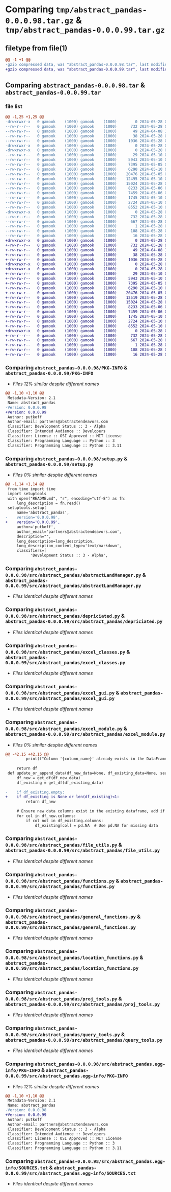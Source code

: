 # Comparing `tmp/abstract_pandas-0.0.0.98.tar.gz` & `tmp/abstract_pandas-0.0.0.99.tar.gz`

## filetype from file(1)

```diff
@@ -1 +1 @@
-gzip compressed data, was "abstract_pandas-0.0.0.98.tar", last modified: Tue May 28 06:56:26 2024, max compression
+gzip compressed data, was "abstract_pandas-0.0.0.99.tar", last modified: Tue May 28 06:59:12 2024, max compression
```

## Comparing `abstract_pandas-0.0.0.98.tar` & `abstract_pandas-0.0.0.99.tar`

### file list

```diff
@@ -1,25 +1,25 @@
-drwxrwxr-x   0 gamook    (1000) gamook    (1000)        0 2024-05-28 06:56:26.953765 abstract_pandas-0.0.0.98/
--rw-r--r--   0 gamook    (1000) gamook    (1000)      732 2024-05-28 06:56:26.953765 abstract_pandas-0.0.0.98/PKG-INFO
--rw-rw-r--   0 gamook    (1000) gamook    (1000)       49 2024-04-08 17:04:50.000000 abstract_pandas-0.0.0.98/README.md
--rw-rw-r--   0 gamook    (1000) gamook    (1000)       38 2024-05-28 06:56:26.953765 abstract_pandas-0.0.0.98/setup.cfg
--rw-rw-r--   0 gamook    (1000) gamook    (1000)     1036 2024-05-28 06:54:46.000000 abstract_pandas-0.0.0.98/setup.py
-drwxrwxr-x   0 gamook    (1000) gamook    (1000)        0 2024-05-28 06:56:26.949765 abstract_pandas-0.0.0.98/src/
-drwxrwxr-x   0 gamook    (1000) gamook    (1000)        0 2024-05-28 06:56:26.949765 abstract_pandas-0.0.0.98/src/abstract_pandas/
--rw-rw-r--   0 gamook    (1000) gamook    (1000)       29 2024-05-10 04:14:51.000000 abstract_pandas-0.0.0.98/src/abstract_pandas/__init__.py
--rw-rw-r--   0 gamook    (1000) gamook    (1000)     5943 2024-05-10 08:14:17.000000 abstract_pandas-0.0.0.98/src/abstract_pandas/abstractLandManager.py
--rw-rw-r--   0 gamook    (1000) gamook    (1000)     7395 2024-05-05 05:32:14.000000 abstract_pandas-0.0.0.98/src/abstract_pandas/depriciated.py
--rw-rw-r--   0 gamook    (1000) gamook    (1000)     6290 2024-05-10 04:15:06.000000 abstract_pandas-0.0.0.98/src/abstract_pandas/excel_classes.py
--rw-rw-r--   0 gamook    (1000) gamook    (1000)    20476 2024-05-05 07:05:13.000000 abstract_pandas-0.0.0.98/src/abstract_pandas/excel_gui.py
--rw-rw-r--   0 gamook    (1000) gamook    (1000)    12495 2024-05-10 04:19:05.000000 abstract_pandas-0.0.0.98/src/abstract_pandas/excel_module.py
--rw-rw-r--   0 gamook    (1000) gamook    (1000)    15024 2024-05-28 06:39:39.000000 abstract_pandas-0.0.0.98/src/abstract_pandas/file_utils.py
--rw-rw-r--   0 gamook    (1000) gamook    (1000)     8233 2024-05-06 03:12:41.000000 abstract_pandas-0.0.0.98/src/abstract_pandas/functions.py
--rw-rw-r--   0 gamook    (1000) gamook    (1000)     7459 2024-05-06 03:49:09.000000 abstract_pandas-0.0.0.98/src/abstract_pandas/general_functions.py
--rw-rw-r--   0 gamook    (1000) gamook    (1000)     1745 2024-05-10 04:14:25.000000 abstract_pandas-0.0.0.98/src/abstract_pandas/location_functions.py
--rw-rw-r--   0 gamook    (1000) gamook    (1000)     2724 2024-05-10 05:00:14.000000 abstract_pandas-0.0.0.98/src/abstract_pandas/proj_tools.py
--rw-rw-r--   0 gamook    (1000) gamook    (1000)     8552 2024-05-10 04:14:42.000000 abstract_pandas-0.0.0.98/src/abstract_pandas/query_tools.py
-drwxrwxr-x   0 gamook    (1000) gamook    (1000)        0 2024-05-28 06:56:26.949765 abstract_pandas-0.0.0.98/src/abstract_pandas.egg-info/
--rw-r--r--   0 gamook    (1000) gamook    (1000)      732 2024-05-28 06:56:26.000000 abstract_pandas-0.0.0.98/src/abstract_pandas.egg-info/PKG-INFO
--rw-rw-r--   0 gamook    (1000) gamook    (1000)      667 2024-05-28 06:56:26.000000 abstract_pandas-0.0.0.98/src/abstract_pandas.egg-info/SOURCES.txt
--rw-rw-r--   0 gamook    (1000) gamook    (1000)        1 2024-05-28 06:56:26.000000 abstract_pandas-0.0.0.98/src/abstract_pandas.egg-info/dependency_links.txt
--rw-rw-r--   0 gamook    (1000) gamook    (1000)      108 2024-05-28 06:56:26.000000 abstract_pandas-0.0.0.98/src/abstract_pandas.egg-info/requires.txt
--rw-rw-r--   0 gamook    (1000) gamook    (1000)       16 2024-05-28 06:56:26.000000 abstract_pandas-0.0.0.98/src/abstract_pandas.egg-info/top_level.txt
+drwxrwxr-x   0 gamook    (1000) gamook    (1000)        0 2024-05-28 06:59:12.327555 abstract_pandas-0.0.0.99/
+-rw-r--r--   0 gamook    (1000) gamook    (1000)      732 2024-05-28 06:59:12.327555 abstract_pandas-0.0.0.99/PKG-INFO
+-rw-rw-r--   0 gamook    (1000) gamook    (1000)       49 2024-04-08 17:04:50.000000 abstract_pandas-0.0.0.99/README.md
+-rw-rw-r--   0 gamook    (1000) gamook    (1000)       38 2024-05-28 06:59:12.327555 abstract_pandas-0.0.0.99/setup.cfg
+-rw-rw-r--   0 gamook    (1000) gamook    (1000)     1036 2024-05-28 06:59:06.000000 abstract_pandas-0.0.0.99/setup.py
+drwxrwxr-x   0 gamook    (1000) gamook    (1000)        0 2024-05-28 06:59:12.323555 abstract_pandas-0.0.0.99/src/
+drwxrwxr-x   0 gamook    (1000) gamook    (1000)        0 2024-05-28 06:59:12.327555 abstract_pandas-0.0.0.99/src/abstract_pandas/
+-rw-rw-r--   0 gamook    (1000) gamook    (1000)       29 2024-05-10 04:14:51.000000 abstract_pandas-0.0.0.99/src/abstract_pandas/__init__.py
+-rw-rw-r--   0 gamook    (1000) gamook    (1000)     5943 2024-05-10 08:14:17.000000 abstract_pandas-0.0.0.99/src/abstract_pandas/abstractLandManager.py
+-rw-rw-r--   0 gamook    (1000) gamook    (1000)     7395 2024-05-05 05:32:14.000000 abstract_pandas-0.0.0.99/src/abstract_pandas/depriciated.py
+-rw-rw-r--   0 gamook    (1000) gamook    (1000)     6290 2024-05-10 04:15:06.000000 abstract_pandas-0.0.0.99/src/abstract_pandas/excel_classes.py
+-rw-rw-r--   0 gamook    (1000) gamook    (1000)    20476 2024-05-05 07:05:13.000000 abstract_pandas-0.0.0.99/src/abstract_pandas/excel_gui.py
+-rw-rw-r--   0 gamook    (1000) gamook    (1000)    12519 2024-05-28 06:58:53.000000 abstract_pandas-0.0.0.99/src/abstract_pandas/excel_module.py
+-rw-rw-r--   0 gamook    (1000) gamook    (1000)    15024 2024-05-28 06:39:39.000000 abstract_pandas-0.0.0.99/src/abstract_pandas/file_utils.py
+-rw-rw-r--   0 gamook    (1000) gamook    (1000)     8233 2024-05-06 03:12:41.000000 abstract_pandas-0.0.0.99/src/abstract_pandas/functions.py
+-rw-rw-r--   0 gamook    (1000) gamook    (1000)     7459 2024-05-06 03:49:09.000000 abstract_pandas-0.0.0.99/src/abstract_pandas/general_functions.py
+-rw-rw-r--   0 gamook    (1000) gamook    (1000)     1745 2024-05-10 04:14:25.000000 abstract_pandas-0.0.0.99/src/abstract_pandas/location_functions.py
+-rw-rw-r--   0 gamook    (1000) gamook    (1000)     2724 2024-05-10 05:00:14.000000 abstract_pandas-0.0.0.99/src/abstract_pandas/proj_tools.py
+-rw-rw-r--   0 gamook    (1000) gamook    (1000)     8552 2024-05-10 04:14:42.000000 abstract_pandas-0.0.0.99/src/abstract_pandas/query_tools.py
+drwxrwxr-x   0 gamook    (1000) gamook    (1000)        0 2024-05-28 06:59:12.327555 abstract_pandas-0.0.0.99/src/abstract_pandas.egg-info/
+-rw-r--r--   0 gamook    (1000) gamook    (1000)      732 2024-05-28 06:59:12.000000 abstract_pandas-0.0.0.99/src/abstract_pandas.egg-info/PKG-INFO
+-rw-rw-r--   0 gamook    (1000) gamook    (1000)      667 2024-05-28 06:59:12.000000 abstract_pandas-0.0.0.99/src/abstract_pandas.egg-info/SOURCES.txt
+-rw-rw-r--   0 gamook    (1000) gamook    (1000)        1 2024-05-28 06:59:12.000000 abstract_pandas-0.0.0.99/src/abstract_pandas.egg-info/dependency_links.txt
+-rw-rw-r--   0 gamook    (1000) gamook    (1000)      108 2024-05-28 06:59:12.000000 abstract_pandas-0.0.0.99/src/abstract_pandas.egg-info/requires.txt
+-rw-rw-r--   0 gamook    (1000) gamook    (1000)       16 2024-05-28 06:59:12.000000 abstract_pandas-0.0.0.99/src/abstract_pandas.egg-info/top_level.txt
```

### Comparing `abstract_pandas-0.0.0.98/PKG-INFO` & `abstract_pandas-0.0.0.99/PKG-INFO`

 * *Files 12% similar despite different names*

```diff
@@ -1,10 +1,10 @@
 Metadata-Version: 2.1
 Name: abstract_pandas
-Version: 0.0.0.98
+Version: 0.0.0.99
 Author: putkoff
 Author-email: partners@abstractendeavors.com
 Classifier: Development Status :: 3 - Alpha
 Classifier: Intended Audience :: Developers
 Classifier: License :: OSI Approved :: MIT License
 Classifier: Programming Language :: Python :: 3
 Classifier: Programming Language :: Python :: 3.11
```

### Comparing `abstract_pandas-0.0.0.98/setup.py` & `abstract_pandas-0.0.0.99/setup.py`

 * *Files 0% similar despite different names*

```diff
@@ -1,14 +1,14 @@
 from time import time
 import setuptools
 with open("README.md", "r", encoding="utf-8") as fh:
     long_description = fh.read()
 setuptools.setup(
     name='abstract_pandas',
-    version='0.0.0.98',
+    version='0.0.0.99',
     author='putkoff',
     author_email='partners@abstractendeavors.com',
     description="",
     long_description=long_description,
     long_description_content_type='text/markdown',
     classifiers=[
           'Development Status :: 3 - Alpha',
```

### Comparing `abstract_pandas-0.0.0.98/src/abstract_pandas/abstractLandManager.py` & `abstract_pandas-0.0.0.99/src/abstract_pandas/abstractLandManager.py`

 * *Files identical despite different names*

### Comparing `abstract_pandas-0.0.0.98/src/abstract_pandas/depriciated.py` & `abstract_pandas-0.0.0.99/src/abstract_pandas/depriciated.py`

 * *Files identical despite different names*

### Comparing `abstract_pandas-0.0.0.98/src/abstract_pandas/excel_classes.py` & `abstract_pandas-0.0.0.99/src/abstract_pandas/excel_classes.py`

 * *Files identical despite different names*

### Comparing `abstract_pandas-0.0.0.98/src/abstract_pandas/excel_gui.py` & `abstract_pandas-0.0.0.99/src/abstract_pandas/excel_gui.py`

 * *Files identical despite different names*

### Comparing `abstract_pandas-0.0.0.98/src/abstract_pandas/excel_module.py` & `abstract_pandas-0.0.0.99/src/abstract_pandas/excel_module.py`

 * *Files 0% similar despite different names*

```diff
@@ -42,15 +42,15 @@
         print(f"Column '{column_name}' already exists in the DataFrame. No changes made.")
 
     return df
 def update_or_append_data(df_new_data=None, df_existing_data=None, search_column=None, search_value=None, clear_duplicates=False):
     df_new = get_df(df_new_data)
     df_existing = get_df(df_existing_data)
     
-    if df_existing.empty:
+    if df_existing is None or len(df_existing)<1:
         return df_new
 
     # Ensure new data columns exist in the existing dataframe, add if not
     for col in df_new.columns:
         if col not in df_existing.columns:
             df_existing[col] = pd.NA  # Use pd.NA for missing data
```

### Comparing `abstract_pandas-0.0.0.98/src/abstract_pandas/file_utils.py` & `abstract_pandas-0.0.0.99/src/abstract_pandas/file_utils.py`

 * *Files identical despite different names*

### Comparing `abstract_pandas-0.0.0.98/src/abstract_pandas/functions.py` & `abstract_pandas-0.0.0.99/src/abstract_pandas/functions.py`

 * *Files identical despite different names*

### Comparing `abstract_pandas-0.0.0.98/src/abstract_pandas/general_functions.py` & `abstract_pandas-0.0.0.99/src/abstract_pandas/general_functions.py`

 * *Files identical despite different names*

### Comparing `abstract_pandas-0.0.0.98/src/abstract_pandas/location_functions.py` & `abstract_pandas-0.0.0.99/src/abstract_pandas/location_functions.py`

 * *Files identical despite different names*

### Comparing `abstract_pandas-0.0.0.98/src/abstract_pandas/proj_tools.py` & `abstract_pandas-0.0.0.99/src/abstract_pandas/proj_tools.py`

 * *Files identical despite different names*

### Comparing `abstract_pandas-0.0.0.98/src/abstract_pandas/query_tools.py` & `abstract_pandas-0.0.0.99/src/abstract_pandas/query_tools.py`

 * *Files identical despite different names*

### Comparing `abstract_pandas-0.0.0.98/src/abstract_pandas.egg-info/PKG-INFO` & `abstract_pandas-0.0.0.99/src/abstract_pandas.egg-info/PKG-INFO`

 * *Files 12% similar despite different names*

```diff
@@ -1,10 +1,10 @@
 Metadata-Version: 2.1
 Name: abstract_pandas
-Version: 0.0.0.98
+Version: 0.0.0.99
 Author: putkoff
 Author-email: partners@abstractendeavors.com
 Classifier: Development Status :: 3 - Alpha
 Classifier: Intended Audience :: Developers
 Classifier: License :: OSI Approved :: MIT License
 Classifier: Programming Language :: Python :: 3
 Classifier: Programming Language :: Python :: 3.11
```

### Comparing `abstract_pandas-0.0.0.98/src/abstract_pandas.egg-info/SOURCES.txt` & `abstract_pandas-0.0.0.99/src/abstract_pandas.egg-info/SOURCES.txt`

 * *Files identical despite different names*

